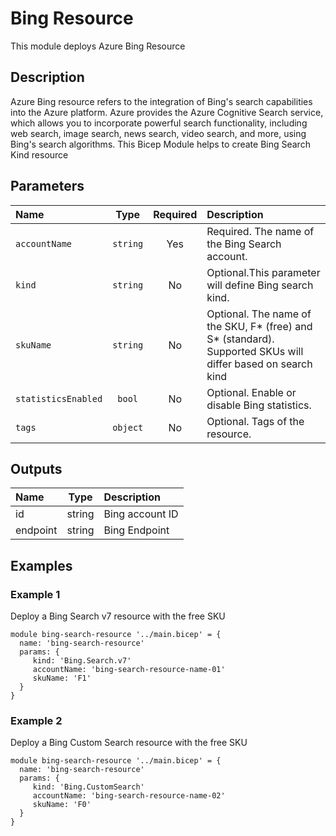 # Bing Resource

This module deploys Azure Bing Resource

## Description

Azure Bing resource refers to the integration of Bing's search capabilities into the Azure platform. Azure provides the Azure Cognitive Search service, which allows you to incorporate powerful search functionality, including web search, image search, news search, video search, and more, using Bing's search algorithms.
This Bicep Module helps to create Bing Search Kind resource

## Parameters

| Name                | Type     | Required | Description                                                                                                 |
| :------------------ | :------: | :------: | :---------------------------------------------------------------------------------------------------------- |
| `accountName`       | `string` | Yes      | Required. The name of the Bing Search account.                                                              |
| `kind`              | `string` | No       | Optional.This parameter will define Bing search kind.                                                       |
| `skuName`           | `string` | No       | Optional. The name of the SKU, F* (free) and S* (standard). Supported SKUs will differ based on search kind |
| `statisticsEnabled` | `bool`   | No       | Optional. Enable or disable Bing statistics.                                                                |
| `tags`              | `object` | No       | Optional. Tags of the resource.                                                                             |

## Outputs

| Name     | Type   | Description     |
| :------- | :----: | :-------------- |
| id       | string | Bing account ID |
| endpoint | string | Bing Endpoint   |

## Examples

### Example 1

Deploy a Bing Search v7 resource with the free SKU

```
module bing-search-resource '../main.bicep' = {
  name: 'bing-search-resource'
  params: {
     kind: 'Bing.Search.v7'
     accountName: 'bing-search-resource-name-01'
     skuName: 'F1'
  }
}
```

### Example 2

Deploy a Bing Custom Search resource with the free SKU

```
module bing-search-resource '../main.bicep' = {
  name: 'bing-search-resource'
  params: {
     kind: 'Bing.CustomSearch'
     accountName: 'bing-search-resource-name-02'
     skuName: 'F0'
  }
}
```
